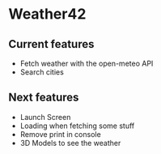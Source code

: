 # Weather42

## Current features
- Fetch weather with the open-meteo API
- Search cities

## Next features
- Launch Screen
- Loading when fetching some stuff
- Remove print in console
- 3D Models to see the weather
